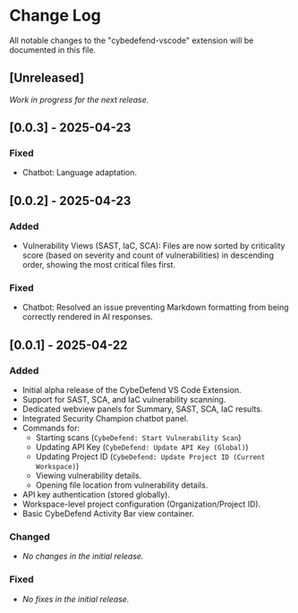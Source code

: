 # Change Log

All notable changes to the "cybedefend-vscode" extension will be documented in this file.

## [Unreleased]

*Work in progress for the next release.*

## [0.0.3] - 2025-04-23

### Fixed
- Chatbot: Language adaptation.

## [0.0.2] - 2025-04-23

### Added
- Vulnerability Views (SAST, IaC, SCA): Files are now sorted by criticality score (based on severity and count of vulnerabilities) in descending order, showing the most critical files first.

### Fixed
- Chatbot: Resolved an issue preventing Markdown formatting from being correctly rendered in AI responses.

## [0.0.1] - 2025-04-22

### Added
- Initial alpha release of the CybeDefend VS Code Extension.
- Support for SAST, SCA, and IaC vulnerability scanning.
- Dedicated webview panels for Summary, SAST, SCA, IaC results.
- Integrated Security Champion chatbot panel.
- Commands for:
    - Starting scans (`CybeDefend: Start Vulnerability Scan`)
    - Updating API Key (`CybeDefend: Update API Key (Global)`)
    - Updating Project ID (`CybeDefend: Update Project ID (Current Workspace)`)
    - Viewing vulnerability details.
    - Opening file location from vulnerability details.
- API key authentication (stored globally).
- Workspace-level project configuration (Organization/Project ID).
- Basic CybeDefend Activity Bar view container.

### Changed
- *No changes in the initial release.*

### Fixed
- *No fixes in the initial release.*